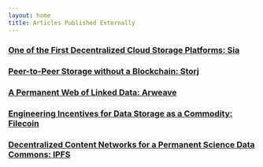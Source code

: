 ```yaml
---
layout: home
title: Articles Published Externally
---
```


### [One of the First Decentralized Cloud Storage Platforms: Sia](https://pulse.opsci.io/one-of-the-first-decentralized-cloud-storage-platforms-sia-477a82083a85)

### [Peer-to-Peer Storage without a Blockchain: Storj](https://pulse.opsci.io/peer-to-peer-storage-without-a-blockchain-storj-256c190a85d7)

### [A Permanent Web of Linked Data: Arweave](https://pulse.opsci.io/a-permanent-web-of-linked-data-arweave-3537b0a25cd6)

### [Engineering Incentives for Data Storage as a Commodity: Filecoin](https://pulse.opsci.io/engineering-incentives-for-data-storage-as-a-commodity-filecoin-c65308a2d743)

### [Decentralized Content Networks for a Permanent Science Data Commons: IPFS](https://pulse.opsci.io/decentralized-content-networks-for-a-permanent-science-data-commons-ipfs-9bf0dae73d3e)

